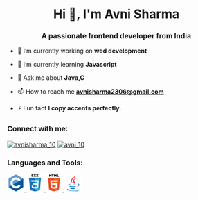 <h1 align="center">Hi 👋, I'm Avni Sharma</h1>
<h3 align="center">A passionate frontend developer from India</h3>

- 🔭 I’m currently working on **wed development**

- 🌱 I’m currently learning **Javascript**

- 💬 Ask me about **Java,C**

- 📫 How to reach me **avnisharma2306@gmail.com**

- ⚡ Fun fact **I copy accents perfectly.**

<h3 align="left">Connect with me:</h3>
<p align="left">
<a href="https://instagram.com/avnisharma_10" target="blank"><img align="center" src="https://raw.githubusercontent.com/rahuldkjain/github-profile-readme-generator/master/src/images/icons/Social/instagram.svg" alt="avnisharma_10" height="30" width="40" /></a>
<a href="https://www.codechef.com/users/avni_10" target="blank"><img align="center" src="https://cdn.jsdelivr.net/npm/simple-icons@3.1.0/icons/codechef.svg" alt="avni_10" height="30" width="40" /></a>
</p>

<h3 align="left">Languages and Tools:</h3>
<p align="left"> <a href="https://www.cprogramming.com/" target="_blank" rel="noreferrer"> <img src="https://raw.githubusercontent.com/devicons/devicon/master/icons/c/c-original.svg" alt="c" width="40" height="40"/> </a> <a href="https://www.w3schools.com/css/" target="_blank" rel="noreferrer"> <img src="https://raw.githubusercontent.com/devicons/devicon/master/icons/css3/css3-original-wordmark.svg" alt="css3" width="40" height="40"/> </a> <a href="https://www.w3.org/html/" target="_blank" rel="noreferrer"> <img src="https://raw.githubusercontent.com/devicons/devicon/master/icons/html5/html5-original-wordmark.svg" alt="html5" width="40" height="40"/> </a> <a href="https://www.java.com" target="_blank" rel="noreferrer"> <img src="https://raw.githubusercontent.com/devicons/devicon/master/icons/java/java-original.svg" alt="java" width="40" height="40"/> </a> </p>
